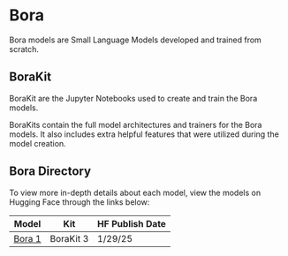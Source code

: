 # Bora
Bora models are Small Language Models developed and trained from scratch.

## BoraKit

BoraKit are the Jupyter Notebooks used to create and train the Bora models.

BoraKits contain the full model architectures and trainers for the Bora models. It also includes extra helpful features that were utilized during the model creation.

## Bora Directory
To view more in-depth details about each model, view the models on Hugging Face through the links below:

| Model | Kit | HF Publish Date |
| --- | --- | --- |
|[Bora 1](https://huggingface.co/brandonbaek/Bora-1)| BoraKit 3 | 1/29/25 |
